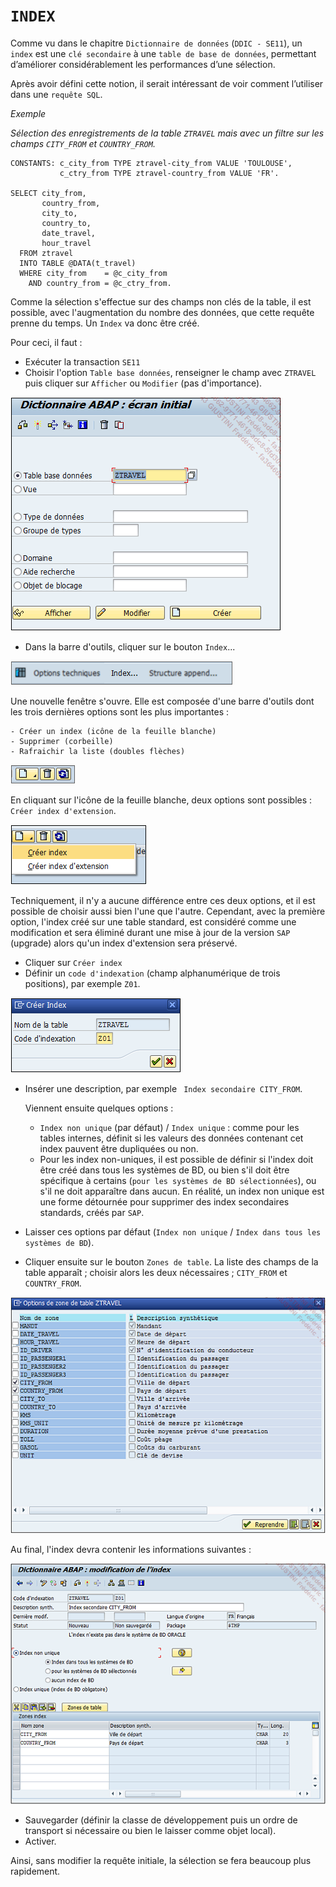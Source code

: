 # **`INDEX`**

Comme vu dans le chapitre `Dictionnaire de données` (`DDIC - SE11`), un `index` est une `clé secondaire` à une `table de base de données`, permettant d’améliorer considérablement les performances d’une sélection.

Après avoir défini cette notion, il serait intéressant de voir comment l’utiliser dans une `requête SQL`.

_Exemple_

_Sélection des enregistrements de la table `ZTRAVEL` mais avec un filtre sur les champs `CITY_FROM` et `COUNTRY_FROM`._

```JS
CONSTANTS: c_city_from TYPE ztravel-city_from VALUE 'TOULOUSE',
           c_ctry_from TYPE ztravel-country_from VALUE 'FR'.

SELECT city_from,
       country_from,
       city_to,
       country_to,
       date_travel,
       hour_travel
  FROM ztravel
  INTO TABLE @DATA(t_travel)
  WHERE city_from    = @c_city_from
    AND country_from = @c_ctry_from.
```

Comme la sélection s'effectue sur des champs non clés de la table, il est possible, avec l'augmentation du nombre des données, que cette requête prenne du temps. Un `Index` va donc être créé.

Pour ceci, il faut :

- Exécuter la transaction `SE11`
- Choisir l'option `Table base données`, renseigner le champ avec `ZTRAVEL` puis cliquer sur `Afficher` ou `Modifier` (pas d'importance).

![](../../00_Ressources/14_01_01.png)

- Dans la barre d'outils, cliquer sur le bouton `Index`...

![](../../00_Ressources/14_01_02.png)

Une nouvelle fenêtre s'ouvre. Elle est composée d'une barre d'outils dont les trois dernières options sont les plus importantes :

    - Créer un index (icône de la feuille blanche)
    - Supprimer (corbeille)
    - Rafraichir la liste (doubles flèches)

![](../../00_Ressources/14_01_03.png)

En cliquant sur l'icône de la feuille blanche, deux options sont possibles : `Créer index d'extension`.

![](../../00_Ressources/14_01_04.png)

Techniquement, il n'y a aucune différence entre ces deux options, et il est possible de choisir aussi bien l'une que l'autre. Cependant, avec la première option, l'index créé sur une table standard, est considéré comme une modification et sera éliminé durant une mise à jour de la version `SAP` (upgrade) alors qu'un index d'extension sera préservé.

- Cliquer sur `Créer index`
- Définir un `code d'indexation` (champ alphanumérique de trois positions), par exemple `Z01`.

![](../../00_Ressources/14_01_05.png)

- Insérer une description, par exemple ` Index secondaire CITY_FROM`.

  Viennent ensuite quelques options :

  - `Index non unique` (par défaut) / `Index unique` : comme pour les tables internes, définit si les valeurs des données contenant cet index pauvent être dupliquées ou non.
  - Pour les index non-uniques, il est possible de définir si l'index doit être créé dans tous les systèmes de BD, ou bien s'il doit être spécifique à certains (`pour les systèmes de BD sélectionnées`), ou s'il ne doit apparaître dans aucun. En réalité, un index non unique est une forme détournée pour supprimer des index secondaires standards, créés par `SAP`.

- Laisser ces options par défaut (`Index non unique` / `Index dans tous les systèmes de BD`).
- Cliquer ensuite sur le bouton `Zones de table`. La liste des champs de la table apparaît ; choisir alors les deux nécessaires ; `CITY_FROM` et `COUNTRY_FROM`.

![](../../00_Ressources/14_01_06.png)

Au final, l'index devra contenir les informations suivantes :

![](../../00_Ressources/14_01_07.png)

- Sauvegarder (définir la classe de développement puis un ordre de transport si nécessaire ou bien le laisser comme objet local).
- Activer.

Ainsi, sans modifier la requête initiale, la sélection se fera beaucoup plus rapidement.

